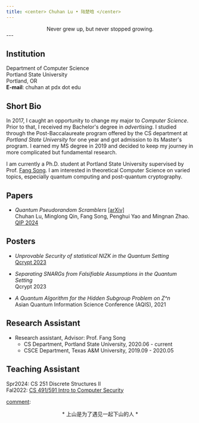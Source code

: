 ```yaml
---
title: <center> Chuhan Lu • 陆楚晗 </center>
---
```

<center> Never grew up, but never stopped growing.</center>
---

## Institution  
Department of Computer Science\
Portland State University\
Portland, OR\
**E-mail**: chuhan at pdx dot edu

## Short Bio
In 2017, I caught an opportunity to change my major to *Computer Science*. Prior to that, I received my Bachelor's degree in *advertising*. I studied through the Post-Baccalaureate program offered by the CS department at *Portland State University* for one year and got admission to its Master's program. I earned my MS degree in 2019 and decided to keep my journey in more complicated but fundamental research.

I am currently a Ph.D. student at Portland State University supervised by Prof. [Fang Song](http://fangsong.info/). I am interested in theoretical Computer Science on varied topics, especially quantum computing and post-quantum cryptography.

[comment]: ![profile](/profile.jpg)

## Papers
-  *Quantum Pseudorandom Scramblers* [[arXiv]](https://arxiv.org/abs/2309.08941)\
   Chuhan Lu, Minglong Qin, Fang Song, Penghui Yao and Mingnan Zhao.\
   [QIP 2024](https://qip2024.tw/)


## Posters
-   *Unprovable Security of statistical NIZK in the Quantum Setting*\
[Qcrypt 2023](https://2023.qcrypt.net/)

-   *Separating SNARGs from Falsifiable Assumptions in the Quantum Setting*\
Qcrypt 2023

- 	*A Quantum Algorithm for the Hidden Subgroup Problem on Z^n*\
Asian Quantum Information Science Conference (AQIS), 2021

## Research Assistant
- Research assistant, Advisor: Prof. Fang Song
  - CS Department, Portland State University, 2020.06 - current
  - CSCE Department, Texas A&M University, 2019.09 - 2020.05

## Teaching Assistant
Spr2024: CS 251 Discrete Structures II\
Fal2022: [CS 491/591 Intro to Computer Security](https://www.thefengs.com/wuchang/courses/cs491/)





[comment]: <center>* 上山是为了遇见一起下山的人 *</center>
